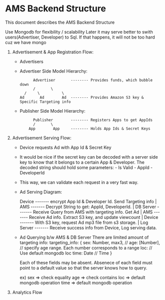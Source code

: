 AMS Backend Structure
==============================

This document describes the AMS Backend Structure

Use Mongodb for flexibility / scalability 
Later it may serve better to swith users(Advertiser, Developer) 
to Sql. If that happens, it will not be too hard cuz we have mongo

1) Advertisement & App Registration Flow:
    - Advertisers 

    - Advertiser Side Model Hierarchy:

                Advertiser       -------- Provides funds, which bubble down
                /       \
            /     \          \
          Ad       Ad        Ad  -------- Provides Amazon S3 key & Specific Targeting info

    - Publisher Side Model Hierarchy:

                Publisher        -------- Registers Apps to get AppIds
                /       \
              App        App     -------- Holds App Ids & Secret Keys


2) Advertisement Serving Flow:
    - Device requests Ad with App Id & Secret Key
    - It would be nice if the secret key can be decoded with a server side key
      to know that it belongs to a certain App & Developer. The decoded string
      should hold some parameters:
            - Is Valid
            - AppId
            - DeveloperId

    - This way, we can validate each request in a very fast way.

    - Ad Serving Diagram:
        
        Device   ------- encrypt App Id & Developer Id. Send Targeting info
          |
         AMS     ------- Decrypt String to get: AppId, DeveloperId.
          |
       DB Server ------- Receive Query from AMS with targeting info. Get Ad
          |
         AMS     ------- Receive Ad info. Extract S3 key, and update viewcount
          | 
        Device   ------- With S3 key, request Ad mp3 file from s3 storage.
          | 
      Log Server ------- Receive success info from Device, Log serving data.

    - Ad Querying b/w AMS & DB Server
        There are limited amount of targeting info:
            targeting_info: {
                sex: Number, max3, //
                age: [Number], // specify age range. Each number corresponds to a range
                loc:    // Use default mongodb loc
                time: Date // Time 
            }

        Each of these fields may be absent. Absenece of each field must point
        to a default value so that the server knows how to query. 
        
        ex) sex => check equality
            age => check contains
            loc => default mongodb operation
            time => default mongodb operation

3) Analytics Flow
